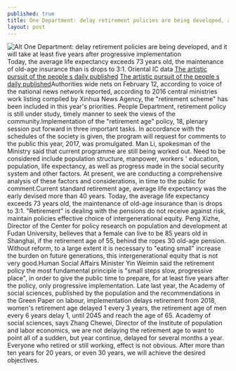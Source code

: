 ```yaml
---
published: true
title: One Department: delay retirement policies are being developed, and it will take at least five years after progressive implementation
layout: post
---
```

![Alt One Department: delay retirement policies are being developed, and it will take at least five years after progressive implementation](https://c2.staticflickr.com/2/1584/24875791212_da728f2697_z.jpg)Today, the average life expectancy exceeds 73 years old, the maintenance of old-age insurance than is drops to 3:1. Oriental IC data [The artistic pursuit of the people s daily published](http://goldbric.tumblr.com/post/139208743201/the-artistic-pursuit-of-the-peoples-daily) [The artistic pursuit of the people s daily published](http://goldbric.tumblr.com/post/139208743201/the-artistic-pursuit-of-the-peoples-daily)Authorities wide nets on February 12, according to voice of the national news network reported, according to 2016 central ministries work listing compiled by Xinhua News Agency, the \"retirement scheme\" has been included in this year\'s priorities. People Department, retirement policy is still under study, timely manner to seek the views of the community.Implementation of the \"retirement age\" policy, 18, plenary session put forward in three important tasks. In accordance with the schedules of the society is given, the program will request for comments to the public this year, 2017, was promulgated. Man Li, spokesman of the Ministry said that current programme are still being worked out. Need to be considered include population structure, manpower, workers \' education, population, life expectancy, as well as progress made in the social security system and other factors. At present, we are conducting a comprehensive analysis of these factors and considerations, in time to the public for comment.Current standard retirement age, average life expectancy was the early devised more than 40 years. Today, the average life expectancy exceeds 73 years old, the maintenance of old-age insurance than is drops to 3:1. \"Retirement\" is dealing with the pensions do not receive against risk, maintain policies effective choice of intergenerational equity. Peng Xizhe, Director of the Center for policy research on population and development at Fudan University, believes that a female can live to be 85 years old in Shanghai, if the retirement age of 55, behind the ropes 30 old-age pension. Without reform, to a large extent it is necessary to \"eating small\" increase the burden on future generations, this intergenerational equity that is not very good.Human Social Affairs Minister Yin Weimin said the retirement policy the most fundamental principle is \"small steps slow, progressive place\", in order to give the public time to prepare, for at least five years after the policy, only progressive implementation. Late last year, the Academy of social sciences, published by the population and the recommendations in the Green Paper on labour, implementation delays retirement from 2018, women\'s retirement age delayed 1 every 3 years, the retirement age of men every 6 years delay 1, until 2045 and reach the age of 65. Academy of social sciences, says Zhang Chewei, Director of the Institute of population and labor economics, we are not delaying the retirement age to want to point all of a sudden, but year continue, delayed for several months a year. Everyone who retired or still working, effect is not obvious. After more than ten years for 20 years, or even 30 years, we will achieve the desired objectives.